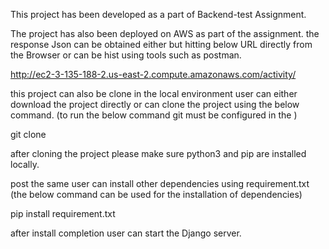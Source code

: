 This project has been developed as a part of Backend-test Assignment.

The project has also been deployed on AWS as part of the assignment. 
the response Json can be obtained either but hitting below URL directly from the Browser or can be hist using tools such as postman.

http://ec2-3-135-188-2.us-east-2.compute.amazonaws.com/activity/


this project can also be clone in the local environment user can either download the project directly or can clone the project using the below command. (to run the below command git must be configured in the )

git clone 


after cloning the project please make sure python3 and pip are installed locally.

post the same user can install other dependencies using requirement.txt (the below command can be used for the installation of dependencies)

pip install requirement.txt

after install completion user can start the Django server.
